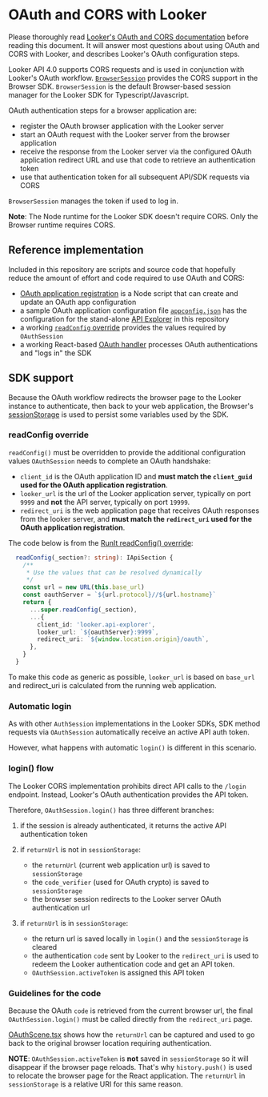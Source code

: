# OAuth and CORS with Looker

Please thoroughly read [Looker's OAuth and CORS documentation](https://docs.looker.com/reference/api-and-integration/api-cors) before reading this document.
It will answer most questions about using OAuth and CORS with Looker, and describes Looker's OAuth configuration steps.

Looker API 4.0 supports CORS requests and is used in conjunction with Looker's OAuth workflow. [`BrowserSession`](/packages/sdk-rtl/src/browserSession.ts) provides the CORS support in the Browser SDK.
`BrowserSession` is the default Browser-based session manager for the Looker SDK for Typescript/Javascript.

OAuth authentication steps for a browser application are:

- register the OAuth browser application with the Looker server
- start an OAuth request with the Looker server from the browser application
- receive the response from the Looker server via the configured OAuth application redirect URL and use that code to retrieve an authentication token
- use that authentication token for all subsequent API/SDK requests via CORS

`BrowserSession` manages the token if used to log in.

**Note**: The Node runtime for the Looker SDK doesn't require CORS. Only the Browser runtime requires CORS.

## Reference implementation

Included in this repository are scripts and source code that hopefully reduce the amount of effort and code required to use OAuth and CORS:

- [OAuth application registration](/packages/api-explorer/scripts/register.ts) is a Node script that can create and update an OAuth app configuration
- a sample OAuth application configuration file [`appconfig.json`](/packages/api-explorer/scripts/appconfig.json) has the configuration for the stand-alone [API Explorer](/packages/api-explorer) in this repository
- a working [`readConfig` override](/packages/run-it/src/utils/RunItSDK.ts) provides the values required by `OAuthSession`
- a working React-based [OAuth handler](/packages/run-it/src/scenes/OAuthScene) processes OAuth authentications and "logs in" the SDK

## SDK support

Because the OAuth workflow redirects the browser page to the Looker instance to authenticate, then back to your web application, the Browser's [sessionStorage](https://developer.mozilla.org/en-US/docs/Web/API/Window/sessionStorage) is used to persist some variables used by the SDK.

### readConfig override

`readConfig()` must be overridden to provide the additional configuration values `OAuthSession` needs to complete an OAuth handshake:

- `client_id` is the OAuth application ID and **must match the `client_guid` used for the OAuth application registration**.
- `looker_url` is the url of the Looker application server, typically on port `9999` and **not** the API server, typically on port `19999`.
- `redirect_uri` is the web application page that receives OAuth responses from the looker server, and **must match the `redirect_uri` used for the OAuth application registration**.

The code below is from the [RunIt readConfig() override](/packages/run-it/src/utils/RunItSDK.ts):

```ts
  readConfig(_section?: string): IApiSection {
    /**
     * Use the values that can be resolved dynamically
     */
    const url = new URL(this.base_url)
    const oauthServer = `${url.protocol}//${url.hostname}`
    return {
      ...super.readConfig(_section),
      ...{
        client_id: 'looker.api-explorer',
        looker_url: `${oauthServer}:9999`,
        redirect_uri: `${window.location.origin}/oauth`,
      },
    }
  }

```

To make this code as generic as possible, `looker_url` is based on `base_url` and redirect_uri is calculated from the running web application.

### Automatic login

As with other `AuthSession` implementations in the Looker SDKs, SDK method requests via `OAuthSession` automatically receive an active API auth token.

However, what happens with automatic `login()` is different in this scenario.

### login() flow

The Looker CORS implementation prohibits direct API calls to the `/login` endpoint. Instead, Looker's OAuth authentication provides the API token.

Therefore, `OAuthSession.login()` has three different branches:

1. if the session is already authenticated, it returns the active API authentication token
1. if `returnUrl` is not in `sessionStorage`:
   - the `returnUrl` (current web application url) is saved to `sessionStorage`
   - the `code_verifier` (used for OAuth crypto) is saved to `sessionStorage`
   - the browser session redirects to the Looker server OAuth authentication url
1. if `returnUrl` is in `sessionStorage`:

   - the return url is saved locally in `login()` and the `sessionStorage` is cleared
   - the authentication `code` sent by Looker to the `redirect_uri` is used to redeem the Looker authentication code and get an API token.
   - `OAuthSession.activeToken` is assigned this API token

### Guidelines for the code

Because the OAuth `code` is retrieved from the current browser url, the final `OAuthSession.login()` must be called directly from the `redirect_uri` page.

[OAuthScene.tsx](/packages/run-it/src/scenes/OAuthScene/OAuthScene.tsx) shows how the `returnUrl` can be captured and used to go back to the original browser location requiring authentication.

**NOTE**: `OAuthSession.activeToken` is **not** saved in `sessionStorage` so it will disappear if the browser page reloads. That's why `history.push()` is used to relocate the browser page for the React application. The `returnUrl` in `sessionStorage` is a relative URI for this same reason.
